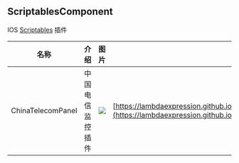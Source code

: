## ScriptablesComponent

IOS [Scriptables](https://scriptable.app/) 插件

|名称|介绍|图片|地址|
|----|------|------|------|
|ChinaTelecomPanel|中国电信监控插件|![](https://lambdaexpression.github.io/ScriptablesComponent/ChinaTelecomPanel/IMG_3103.png)|[https://lambdaexpression.github.io/ScriptablesComponent/ChinaTelecomPanel/](https://lambdaexpression.github.io/ScriptablesComponent/ChinaTelecomPanel/)|
